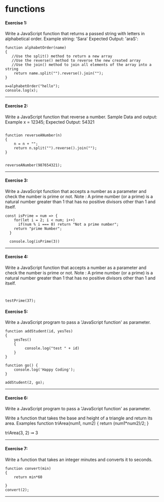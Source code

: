 # functions

#### Exercise 1:
Write a JavaScript function that returns a passed string with letters in alphabetical order.
Example string: 'Sara'
Expected Output: 'araS':

```
function alphabetOrder(name)
{
   //Use the split() method to return a new array
   //Use the reverse() method to reverse the new created array
   //Use the join() method to join all elements of the array into a string
    return name.split("").reverse().join("");
}

x=alphabetOrder("hello");
console.log(x);

```
---
#### Exercise 2:
Write a JavaScript function that reverse a number.
Sample Data and output:
Example x = 12345;
Expected Output: 54321

```

function reverseANumber(n)
{
    n = n + "";
	return n.split("").reverse().join("");
}


reverseANumber(987654321);
```
---
#### Exercise 3:
Write a JavaScript function that accepts a number as a parameter and check the number is prime or not.
Note : A prime number (or a prime) is a natural number greater than 1 that has no positive divisors other than 1 and itself.

```
const isPrime = num => {
    for(let i = 2; i < num; i++)
      if(num % i === 0) return "Not a prime number";
    return "prime Number";
  }

  console.log(isPrime(3))

```
---

#### Exercise 4:
Write a JavaScript function that accepts a number as a parameter and check the number is prime or not.
Note : A prime number (or a prime) is a natural number greater than 1 that has no positive divisors other than 1 and itself.

```


testPrime(37);
```
#### Exercise 5:
Write a JavaScript program to pass a 'JavaScript function' as parameter.

```
function addStudent(id, yesTes)
{
    yesTes()
    {
         console.log("test " + id)
    } 
}

function go() {
    console.log('Happy Coding');
}

addStudent(2, go);
```
---
#### Exercise 6:
Write a JavaScript program to pass a 'JavaScript function' as parameter.

Write a function that takes the base and height of a triangle and return its area.
Examples
function triArea(num1, num2)
{
    return (num1*num2)/2; 
}

triArea(3, 2) ➞ 3

---
#### Exercise 7:
Write a function that takes an integer minutes and converts it to seconds.

```
function convert(min)
{
    return min*60

}
convert(2);
```
---

